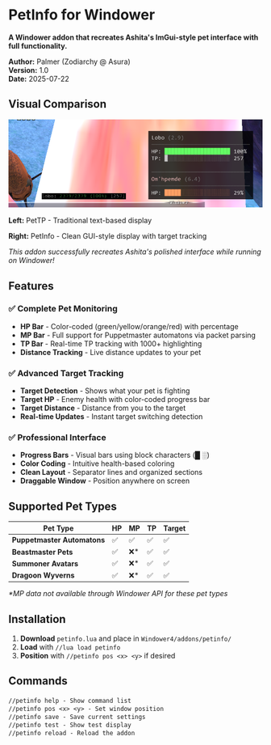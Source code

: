 # PetInfo for Windower

**A Windower addon that recreates Ashita's ImGui-style pet interface with full functionality.**

**Author:** Palmer (Zodiarchy @ Asura)  
**Version:** 1.0  
**Date:** 2025-07-22

## Visual Comparison

![PetInfo vs PetTP Comparison](comparison2.png)

**Left:** PetTP - Traditional text-based display

**Right:** PetInfo - Clean GUI-style display with target tracking  

*This addon successfully recreates Ashita's polished interface while running on Windower!*

## Features

### ✅ **Complete Pet Monitoring**
- **HP Bar** - Color-coded (green/yellow/orange/red) with percentage
- **MP Bar** - Full support for Puppetmaster automatons via packet parsing
- **TP Bar** - Real-time TP tracking with 1000+ highlighting
- **Distance Tracking** - Live distance updates to your pet

### ✅ **Advanced Target Tracking**
- **Target Detection** - Shows what your pet is fighting
- **Target HP** - Enemy health with color-coded progress bar
- **Target Distance** - Distance from you to the target
- **Real-time Updates** - Instant target switching detection

### ✅ **Professional Interface**
- **Progress Bars** - Visual bars using block characters (█ ░)
- **Color Coding** - Intuitive health-based coloring
- **Clean Layout** - Separator lines and organized sections
- **Draggable Window** - Position anywhere on screen

## Supported Pet Types

| Pet Type | HP | MP | TP | Target |
|----------|----|----|-------|--------|
| **Puppetmaster Automatons** | ✅ | ✅ | ✅ | ✅ |
| **Beastmaster Pets** | ✅ | ❌* | ✅ | ✅ |
| **Summoner Avatars** | ✅ | ❌* | ✅ | ✅ |
| **Dragoon Wyverns** | ✅ | ❌* | ✅ | ✅ |

*\*MP data not available through Windower API for these pet types*

## Installation

1. **Download** `petinfo.lua` and place in `Windower4/addons/petinfo/`
2. **Load** with `//lua load petinfo`
3. **Position** with `//petinfo pos <x> <y>` if desired

## Commands

```
//petinfo help - Show command list
//petinfo pos <x> <y> - Set window position
//petinfo save - Save current settings
//petinfo test - Show test display
//petinfo reload - Reload the addon
